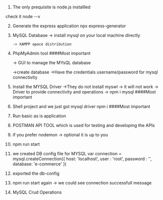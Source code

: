<!-- 
-> 5 Key points for mysql configuration with express project ->

        install the project -> npx express-generator
        install the mysql driver -> npm i mysql
        install the npm on your project -> npm install
        create a file for database configuration like -> db_config.js in this folder
        and import this file on main file of the project -> app,js

 -->



1. The only prequisite is node.js installled 

 check it node --v

 2. Generate the express application 
        npx express-generator

3. MySQL Database -> install mysql on your local machine directly
      
       -> XAMPP apace distribution
4. PhpMyAdmin tool   ####Most important 

   -> GUI to manage the MYsQL database

   ->create database
   ->Have the credentials username/password for mysql connectivity

5. Install the MYSQL Driver
 ->They do not install myswl -> it will not work
 -> Driver to provide connectivity and operations
    -> npm i mysql  ####Most important 

6. Shell project and we just got mysql driver
      npm i   ####Most important 

8. Run basic as is application

9. POSTMAN API TOOL which is used for testing and developing the APIs

10. if you prefer nodemon -> optional it is up to you 

11. npm run start

12.  we created DB config file for MYSQL 
      var connection = mysql.createConnection({
        host: 'localhost',
        user : 'root',
        password : '',
        database: 'e-commerce'
        })
13. exported the db-config
14. npm run start again  -> we could see connection successfull message 
15. MySQL Crud Operations

